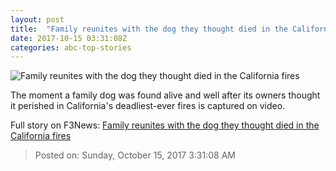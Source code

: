 ```yaml
---
layout: post
title:  "Family reunites with the dog they thought died in the California fires"
date: 2017-10-15 03:31:08Z
categories: abc-top-stories
---
```


![Family reunites with the dog they thought died in the California fires](http://www.abc.net.au/news/image/9051592-1x1-700x700.jpg)

The moment a family dog was found alive and well after its owners thought it perished in California's deadliest-ever fires is captured on video.


Full story on F3News: [Family reunites with the dog they thought died in the California fires](http://www.f3nws.com/n/WkAsAF)

> Posted on: Sunday, October 15, 2017 3:31:08 AM
